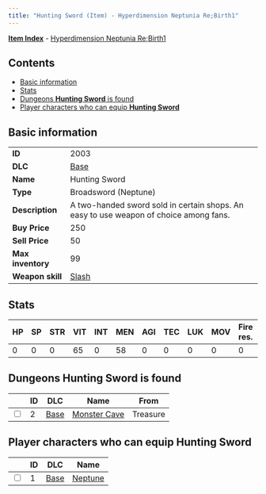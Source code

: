 ```yaml
---
title: "Hunting Sword (Item) - Hyperdimension Neptunia Re;Birth1"
---
```


[**Item Index**](/neptunia/rb1/item/index.html) - [Hyperdimension Neptunia Re;Birth1](/neptunia/rb1)

## Contents

- [Basic information](#basic-information)
- [Stats](#stats)
- [Dungeons **Hunting Sword** is found](#dungeons-hunting-sword-is-found)
- [Player characters who can equip **Hunting Sword**](#player-characters-who-can-equip-hunting-sword)

## Basic information

|   |   |
| -- | -- |
| **ID** | 2003 |
| **DLC** | [Base](/neptunia/rb1/dlc/1-base.html) |
| **Name** | Hunting Sword |
| **Type** | Broadsword (Neptune) |
| **Description** | A two-handed sword sold in certain shops. An easy to use weapon of choice among fans. |
| **Buy Price** | 250 |
| **Sell Price** | 50 |
| **Max inventory** | 99 |
| **Weapon skill** | [Slash](/neptunia/rb1/skill/1-2-slash.html) |

## Stats

| HP | SP | STR | VIT | INT | MEN | AGI | TEC | LUK | MOV | Fire res. | Ice res. | Wind res. | Lightning res. |
| -- | -- | --- | --- | --- | --- | --- | --- | --- | --- | --------- | -------- | --------- | -------------- |
| 0 | 0 | 0 | 65 | 0 | 58 | 0 | 0 | 0 | 0 | 0 | 0 | 0 | 0 |

## Dungeons **Hunting Sword** is found

|    | ID | DLC | Name | From |
| -- | -- | --- | ---- | ---- |
| <input type="checkbox" id="rb1-dungeon-1-2" class="trackbox" /> | 2 | [Base](/neptunia/rb1/dlc/1-base.html) | [Monster Cave](/neptunia/rb1/dungeon/1-2-monster-cave.html) | Treasure |

## Player characters who can equip **Hunting Sword**

|    | ID | DLC | Name |
| -- | -- | --- | ---- |
| <input type="checkbox" id="rb1-player-1-1" class="trackbox" /> | 1 | [Base](/neptunia/rb1/dlc/1-base.html) | [Neptune](/neptunia/rb1/player/1-1-neptune.html) |
